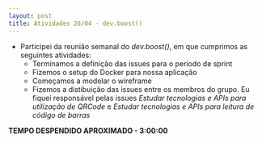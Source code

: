 ```yaml
---
layout: post
title: Atividades 26/04 - dev.boost()
---
```


- Participei da reunião semanal do *dev.boost()*, em que cumprimos as seguintes atividades:
	- Terminamos a definição das issues para o período de sprint
	- Fizemos o setup do Docker para nossa aplicação
	- Começamos a modelar o wireframe
	- Fizemos a distibuição das issues entre os membros do grupo. Eu fiquei responsável pelas issues *Estudar tecnologias e APIs para utilização de QRCode* e *Estudar tecnologias e APIs para leitura de código de barras*

**TEMPO DESPENDIDO APROXIMADO - 3:00:00**

